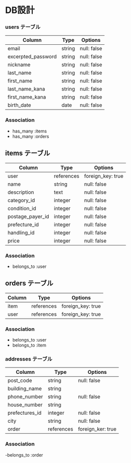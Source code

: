 # DB設計

### users テーブル

|  Column                |  Type    |   Options   |
|------------------------|----------|-------------|
|   email                |  string  | null: false |
|   excerpted_password   |  string  | null: false |
|   nickname             |  string  | null: false |
|   last_name            |  string  | null: false |
|  first_name            |  string  | null: false |
| last_name_kana         |  string  | null: false |
| first_name_kana        |  string  | null: false |
|   birth_date           |   date   | null: false |

### Association
* has_many :items
* has_many :orders


## items テーブル

|   Column         |   Type     |   Options         |
|------------------|------------|-------------------|
|    user          | references | foreign_key: true |
|    name          | string     |    null: false    |
|  description     |    text    |    null: false    |
|  category_id     |  integer   |    null: false    |
| condition_id     |  integer   |    null: false    |
| postage_payer_id |  integer   |    null: false    |
| prefecture_id    |  integer   |    null: false    |
|  handling_id     |  integer   |    null: false    |
|   price          |  integer   |    null: false    |


### Association
- belongs_to :user

## orders テーブル

|  Column |    Type     |   Options                    |
|---------|-------------|------------------------------|
|  item   | references  | foreign_key: true            |
|  user   | references  | foreign_key: true            |

### Association
- belongs_to :user
- belongs_to :item


### addresses テーブル
|  Column         |    Type   | Options          |
|-----------------|-----------|------------------|
|  post_code      |  string   | null: false      |
|  building_name  |  string   |                  |
|  phone_number   |  string   | null: false      |
|  house_number   |  string   |                  |
|  prefectures_id |  integer  | null: false      |
|  city           |  string   | null: false      |
|  order          | references| foreign_ker: true|


### Association
-belongs_to :order